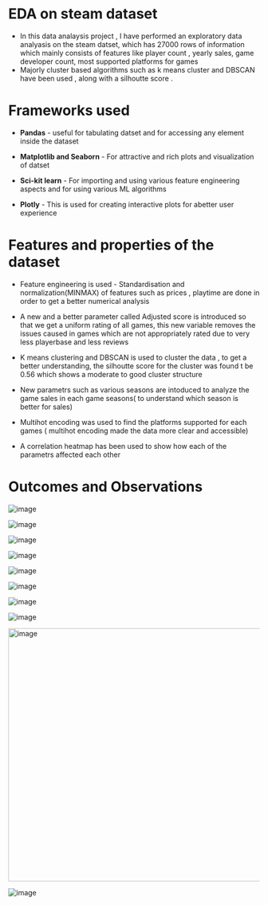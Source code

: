 # EDA on steam dataset
* In this data analaysis project , I have performed an exploratory data analyasis on the steam datset, which has 27000 rows of information which mainly consists of features like player count , yearly sales, game developer count, most supported platforms for games
* Majorly cluster based algorithms such as  k means  cluster and DBSCAN have been used , along with a silhoutte score .
# Frameworks used
* **Pandas** - useful for tabulating datset and for accessing any element inside the dataset

* **Matplotlib and Seaborn** - For attractive and rich plots and visualization of datset

* **Sci-kit learn** - For importing and using various feature engineering aspects and for using various ML algorithms

* **Plotly** - This is used for creating interactive plots  for  abetter user experience
 # Features and properties of the dataset
 * Feature engineering is used - Standardisation and normalization(MINMAX) of  features such as prices , playtime  are done in order to get a better numerical analysis
   
 * A new and a  better parameter called Adjusted score is introduced so that we get a uniform rating of all games, this new variable removes the issues caused in games which are not appropriately rated due to very less playerbase and less reviews

 * K means clustering and DBSCAN is used to cluster the data ,  to get a  better understanding, the silhoutte score for  the cluster was found t be 0.56 which shows a moderate to good cluster structure

 * New parametrs such as  various seasons are intoduced to analyze the game sales in each game seasons( to understand which season is  better for sales)

 * Multihot encoding was used to find the platforms supported for each games ( multihot encoding made the data more clear and accessible)

 * A correlation heatmap has been used to show how each of the  parametrs affected each other

 # Outcomes and Observations
   ![image](https://github.com/user-attachments/assets/3802d261-faf1-46c9-8a56-05d7cab3dc3f)

  
  ![image](https://github.com/user-attachments/assets/aa74b84f-c73a-4333-a394-8f064693c2fe)

![image](https://github.com/user-attachments/assets/b90f2b1f-de83-4592-9bc0-096cee259895)

![image](https://github.com/user-attachments/assets/0455a227-d7a4-4806-a8cf-6e2e7d10556d)

![image](https://github.com/user-attachments/assets/6b6a9266-a084-4361-97a9-339760ecdbe7)

![image](https://github.com/user-attachments/assets/abf490e8-53fd-4164-b61c-fd1fe306294a)

![image](https://github.com/user-attachments/assets/7747bff6-e4e4-4d70-96ae-83a71daad805)

![image](https://github.com/user-attachments/assets/89ad993c-1534-42b5-9fce-0891e9077ae3)

<img width="508" alt="image" src="https://github.com/user-attachments/assets/2ee08ac6-e7d6-4f1c-8a0c-a618ced59bb0" />

![image](https://github.com/user-attachments/assets/ff971e9b-2a18-4d07-be26-07283f938c5f)





